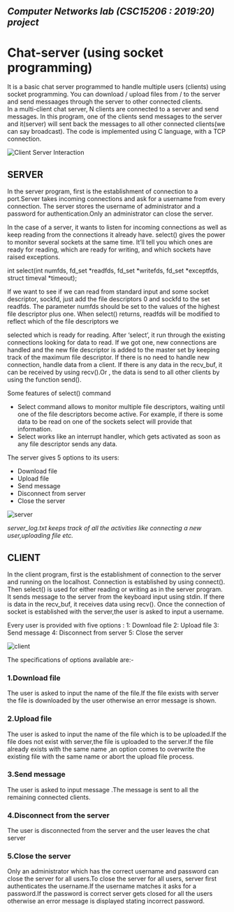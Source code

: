 ## _Computer Networks lab (CSC15206 : 2019:20) project_

# **Chat-server (using socket programming)**
It is a basic chat server programmed to handle multiple users (clients) using socket programming. You can download / upload files from / to the server and send messaages through the server to other connected clients.  
In a multi-client chat server, N clients are connected to a server and send messages. In this program, one of the clients send messages to the server and it(server) will sent back the messages to all other connected clients(we can say broadcast). The code is implemented using C language, with a TCP connection.  

![Client Server Interaction](http://vidyakv.files.wordpress.com/2011/12/cs-120-3-3341.png)

## SERVER
In the server program, first is the establishment of connection to a port.Server takes incoming connections and ask for a username from every connection.
The server stores the username of administrator and a password for authentication.Only an administrator can close the server.

In the case of a server, it wants to listen for incoming connections as well as keep reading from the connections it already have. select() gives the power to monitor several sockets at the same time. It’ll tell you which ones are ready for reading, which are ready for writing, and which sockets have raised exceptions.

int select(int numfds, fd_set *readfds, fd_set *writefds, fd_set *exceptfds, struct timeval *timeout);

If we want to see if we can read from standard input and some socket descriptor, sockfd, just add the file descriptors 0 and sockfd to the set readfds. The parameter numfds should be set to the values of the highest file descriptor plus one. When select() returns, readfds will be modified to reflect which of the file descriptors we

selected which is ready for reading. After ‘select’, it run through the existing connections looking for data to read. If we got one, new connections are handled and the new file descriptor is added to the master set by keeping track of the maximum file descriptor. If there is no need to handle new connection, handle data from a client. If there is any data in the recv_buf, it can be received by using recv().Or , the data is send to all other clients by using the function send().

Some features of select() command
* Select command allows to monitor multiple file descriptors, waiting until one of the file descriptors become active.
For example, if there is some data to be read on one of the sockets select will provide that information.
* Select works like an interrupt handler, which gets activated as soon as any file descriptor sends any data.

The server gives 5 options to its users:
* Download file
* Upload file
* Send message
* Disconnect from server
* Close the server

![server](https://user-images.githubusercontent.com/37210366/64456211-4f7ec980-d10d-11e9-835d-2936bf5e607c.png)

_server_log.txt keeps track of all the activities like connecting a new user,uploading file etc._


## CLIENT
In the client program, first is the establishment of connection to the server and running on the localhost. Connection is established by using connect(). Then select() is used for either reading or writing as in the server program. It sends message to the server from the keyboard input using stdin. If there is data in the recv_buf, it receives data using recv().
Once the connection of socket is established with the server,the user is asked to input a username.

Every user is provided with five options :
1: Download file
2: Upload file
3: Send message
4: Disconnect from server
5: Close the server

![client](https://user-images.githubusercontent.com/37210366/64455790-29a4f500-d10c-11e9-818c-37a9d2b22999.png)

The specifications of options available are:-
### 1.Download file
   The user is asked to input the name of the file.If the file exists with server the file is downloaded by the user otherwise an error message is shown.
   
### 2.Upload file
   The user is asked to input the name of the file which is to be uploaded.If the file does not exist with server,the file is    uploaded to the server.If the file already exists with the same name ,an option comes to overwrite the existing file with  the same name or abort the upload file process.     
   
### 3.Send message
   The user is asked to input message .The message is sent to all the remaining connected clients.
   
### 4.Disconnect from the server
   The user is disconnected from the server and the user leaves the chat server
   
### 5.Close the server
   Only an administrator which has the correct username and password can close the server for all users.To close the server     for all users, server first authenticates the username.If the username matches it asks for a password.If the password is       correct server gets closed for all the users otherwise an error message is displayed stating incorrect password.
